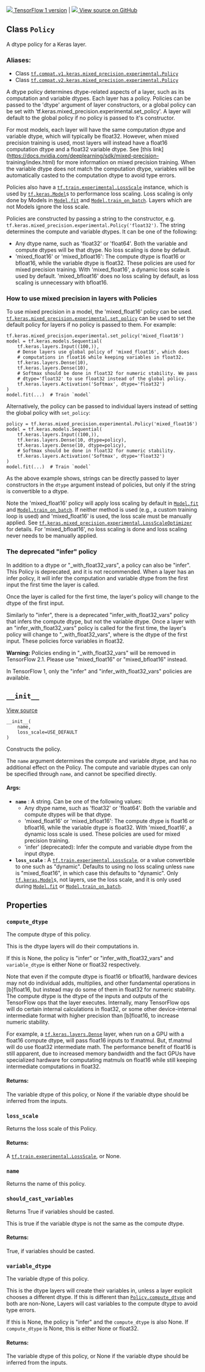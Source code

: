 [ ![](https://tensorflow.google.cn/images/tf_logo_32px.png) TensorFlow 1
version](/versions/r1.15/api_docs/python/tf/keras/mixed_precision/experimental/Policy)
|  [ ![](https://tensorflow.google.cn/images/GitHub-Mark-32px.png) View source
on GitHub
](https://github.com/tensorflow/tensorflow/blob/r2.0/tensorflow/python/keras/mixed_precision/experimental/policy.py#L39-L329)  
  
  
## Class `Policy`

A dtype policy for a Keras layer.

### Aliases:

  * Class [`tf.compat.v1.keras.mixed_precision.experimental.Policy`](/api_docs/python/tf/keras/mixed_precision/experimental/Policy)
  * Class [`tf.compat.v2.keras.mixed_precision.experimental.Policy`](/api_docs/python/tf/keras/mixed_precision/experimental/Policy)

A dtype policy determines dtype-related aspects of a layer, such as its
computation and variable dtypes. Each layer has a policy. Policies can be
passed to the 'dtype' argument of layer constructors, or a global policy can
be set with 'tf.keras.mixed_precision.experimental.set_policy'. A layer will
default to the global policy if no policy is passed to it's constructor.

For most models, each layer will have the same computation dtype and variable
dtype, which will typically be float32. However, when mixed precision training
is used, most layers will instead have a float16 computation dtype and a
float32 variable dtype. See [this
link](https://docs.nvidia.com/deeplearning/sdk/mixed-precision-
training/index.html) for more information on mixed precision training. When
the variable dtype does not match the computation dtype, variables will be
automatically casted to the computation dtype to avoid type errors.

Policies also have a
[`tf.train.experimental.LossScale`](https://tensorflow.google.cn/api_docs/python/tf/train/experimental/LossScale)
instance, which is used by
[`tf.keras.Model`](https://tensorflow.google.cn/api_docs/python/tf/keras/Model)s
to performance loss scaling. Loss scaling is only done by Models in
[`Model.fit`](https://tensorflow.google.cn/api_docs/python/tf/keras/Model#fit)
and
[`Model.train_on_batch`](https://tensorflow.google.cn/api_docs/python/tf/keras/Model#train_on_batch).
Layers which are not Models ignore the loss scale.

Policies are constructed by passing a string to the constructor, e.g.
`tf.keras.mixed_precision.experimental.Policy('float32')`. The string
determines the compute and variable dtypes. It can be one of the following:

  * Any dtype name, such as 'float32' or 'float64'. Both the variable and compute dtypes will be that dtype. No loss scaling is done by default.
  * 'mixed_float16' or 'mixed_bfloat16': The compute dtype is float16 or bfloat16, while the variable dtype is float32. These policies are used for mixed precision training. With 'mixed_float16', a dynamic loss scale is used by default. 'mixed_bfloat16' does no loss scaling by default, as loss scaling is unnecessary with bfloat16.

### How to use mixed precision in layers with Policies

To use mixed precision in a model, the 'mixed_float16' policy can be used.
[`tf.keras.mixed_precision.experimental.set_policy`](https://tensorflow.google.cn/api_docs/python/tf/keras/mixed_precision/experimental/set_policy)
can be used to set the default policy for layers if no policy is passed to
them. For example:

    
    
    tf.keras.mixed_precision.experimental.set_policy('mixed_float16')
    model = tf.keras.models.Sequential(
        tf.keras.layers.Input((100,)),
        # Dense layers use global policy of 'mixed_float16', which does
        # computations in float16 while keeping variables in float32.
        tf.keras.layers.Dense(10),
        tf.keras.layers.Dense(10),
        # Softmax should be done in float32 for numeric stability. We pass
        # dtype='float32' to use float32 instead of the global policy.
        tf.keras.layers.Activation('Softmax', dtype='float32')
    )
    model.fit(...)  # Train `model`
    

Alternatively, the policy can be passed to individual layers instead of
setting the global policy with `set_policy`:

    
    
    policy = tf.keras.mixed_precision.experimental.Policy('mixed_float16')
    model = tf.keras.models.Sequential(
        tf.keras.layers.Input((100,)),
        tf.keras.layers.Dense(10, dtype=policy),
        tf.keras.layers.Dense(10, dtype=policy),
        # Softmax should be done in float32 for numeric stability.
        tf.keras.layers.Activation('Softmax', dtype='float32')
    )
    model.fit(...)  # Train `model`
    

As the above example shows, strings can be directly passed to layer
constructors in the `dtype` argument instead of policies, but only if the
string is convertible to a dtype.

Note the 'mixed_float16' policy will apply loss scaling by default in
[`Model.fit`](https://tensorflow.google.cn/api_docs/python/tf/keras/Model#fit)
and
[`Model.train_on_batch`](https://tensorflow.google.cn/api_docs/python/tf/keras/Model#train_on_batch).
If neither method is used (e.g., a custom training loop is used) and
'mixed_float16' is used, the loss scale must be manually applied. See
[`tf.keras.mixed_precision.experimental.LossScaleOptimizer`](https://tensorflow.google.cn/api_docs/python/tf/keras/mixed_precision/experimental/LossScaleOptimizer)
for details. For 'mixed_bfloat16', no loss scaling is done and loss scaling
never needs to be manually applied.

### The deprecated "infer" policy

In addition to a dtype or "_with_float32_vars", a policy can also be "infer".
This Policy is deprecated, and it is not recommended. When a layer has an
infer policy, it will infer the computation and variable dtype from the first
input the first time the layer is called.

Once the layer is called for the first time, the layer's policy will change to
the dtype of the first input.

Similarly to "infer", there is a deprecated "infer_with_float32_vars" policy
that infers the compute dtype, but not the variable dtype. Once a layer with
an "infer_with_float32_vars" policy is called for the first time, the layer's
policy will change to "_with_float32_vars", where  is the dtype of the first
input. These policies force variables in float32.

**Warning:** Policies ending in "_with_float32_vars" will be removed in
TensorFlow 2.1. Please use "mixed_float16" or "mixed_bfloat16" instead.

In TensorFlow 1, only the "infer" and "infer_with_float32_vars" policies are
available.

## `__init__`

[View
source](https://github.com/tensorflow/tensorflow/blob/r2.0/tensorflow/python/keras/mixed_precision/experimental/policy.py#L153-L211)

    
    
    __init__(
        name,
        loss_scale=USE_DEFAULT
    )
    

Constructs the policy.

The `name` argument determines the compute and variable dtype, and has no
additional effect on the Policy. The compute and variable dtypes can only be
specified through `name`, and cannot be specified directly.

#### Args:

  * **`name`** : A string. Can be one of the following values: 
    * Any dtype name, such as 'float32' or 'float64'. Both the variable and compute dtypes will be that dtype.
    * 'mixed_float16' or 'mixed_bfloat16': The compute dtype is float16 or bfloat16, while the variable dtype is float32. With 'mixed_float16', a dynamic loss scale is used. These policies are used for mixed precision training.
    * 'infer' (deprecated): Infer the compute and variable dtype from the input dtype.
  * **`loss_scale`** : A [`tf.train.experimental.LossScale`](https://tensorflow.google.cn/api_docs/python/tf/train/experimental/LossScale), or a value convertible to one such as "dynamic". Defaults to using no loss scaling unless `name` is "mixed_float16", in which case this defaults to "dynamic". Only [`tf.keras.Model`](https://tensorflow.google.cn/api_docs/python/tf/keras/Model)s, not layers, use the loss scale, and it is only used during [`Model.fit`](https://tensorflow.google.cn/api_docs/python/tf/keras/Model#fit) or [`Model.train_on_batch`](https://tensorflow.google.cn/api_docs/python/tf/keras/Model#train_on_batch).

## Properties

### `compute_dtype`

The compute dtype of this policy.

This is the dtype layers will do their computations in.

If this is None, the policy is "infer" or "infer_with_float32_vars" and
`variable_dtype` is either None or float32 respectively.

Note that even if the compute dtype is float16 or bfloat16, hardware devices
may not do individual adds, multiplies, and other fundamental operations in
[b]float16, but instead may do some of them in float32 for numeric stability.
The compute dtype is the dtype of the inputs and outputs of the TensorFlow ops
that the layer executes. Internally, many TensorFlow ops will do certain
internal calculations in float32, or some other device-internal intermediate
format with higher precision than [b]float16, to increase numeric stability.

For example, a
[`tf.keras.layers.Dense`](https://tensorflow.google.cn/api_docs/python/tf/keras/layers/Dense)
layer, when run on a GPU with a float16 compute dtype, will pass float16
inputs to tf.matmul. But, tf.matmul will do use float32 intermediate math. The
performance benefit of float16 is still apparent, due to increased memory
bandwidth and the fact GPUs have specialized hardware for computating matmuls
on float16 while still keeping intermediate computations in float32.

#### Returns:

The variable dtype of this policy, or None if the variable dtype should be
inferred from the inputs.

### `loss_scale`

Returns the loss scale of this Policy.

#### Returns:

A
[`tf.train.experimental.LossScale`](https://tensorflow.google.cn/api_docs/python/tf/train/experimental/LossScale),
or None.

### `name`

Returns the name of this policy.

### `should_cast_variables`

Returns True if variables should be casted.

This is true if the variable dtype is not the same as the compute dtype.

#### Returns:

True, if variables should be casted.

### `variable_dtype`

The variable dtype of this policy.

This is the dtype layers will create their variables in, unless a layer
explicit chooses a different dtype. If this is different than
[`Policy.compute_dtype`](https://tensorflow.google.cn/api_docs/python/tf/keras/mixed_precision/experimental/Policy#compute_dtype)
and both are non-None, Layers will cast variables to the compute dtype to
avoid type errors.

If this is None, the policy is "infer" and the `compute_dtype` is also None.
If `compute_dtype` is None, this is either None or float32.

#### Returns:

The variable dtype of this policy, or None if the variable dtype should be
inferred from the inputs.

